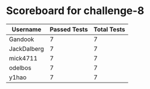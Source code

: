 # Scoreboard for challenge-8
| Username   | Passed Tests | Total Tests |
|------------|--------------|-------------|
| Gandook | 7 | 7 |
| JackDalberg | 7 | 7 |
| mick4711 | 7 | 7 |
| odelbos | 7 | 7 |
| y1hao | 7 | 7 |
